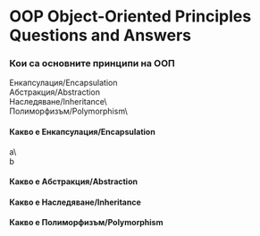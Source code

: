# OOP Object-Oriented Principles Questions and Answers  
  
  
### Кои са основните принципи на ООП  
Енкапсулация/Encapsulation    
Абстракция/Abstraction    
Наследяване/Inheritance\  
Полиморфизъм/Polymorphism\  
  
#### Какво е Енкапсулация/Encapsulation  
a\  
b  
  
#### Какво е Абстракция/Abstraction  
  
#### Какво е Наследяване/Inheritance  
  
#### Какво е Полиморфизъм/Polymorphism  
  
  
